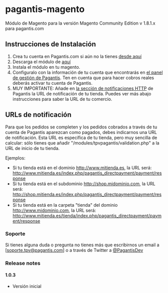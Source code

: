 pagantis-magento
================

Módulo de Magento para la versión Magento Community Edition v 1.8.1.x para pagantis.com

## Instrucciones de Instalación

1. Crea tu cuenta en Pagantis.com si aún no la tienes [desde aquí](https://bo.pagantis.com/users/sign_up)
2. Descarga el módulo de [aquí](https://github.com/pagantis/pagantis-magento/releases)
3. Instala el módulo en tu magento.
4. Configuralo con la información de tu cuenta que encontrarás en [el panel de gestión de Pagantis](https://bo.pagantis.com/api). Ten en cuenta que para hacer cobros reales deberás activar tu cuenta de Pagantis.
5. MUY IMPORTANTE: Añade en [la sección de notificaciones HTTP](https://bo.pagantis.com/notifications) de Pagantis la URL de notificación de tu tienda. Puedes ver más abajo instrucciones para saber la URL de tu comercio.


## URLs de notificación

Para que los pedidos se completen y los pedidos cobrados a través de tu cuenta de Pagantis aparezcan como pagados, debes indicarnos una URL de notificación. Esta URL es específica de tu tienda, pero muy sencilla de calcular: sólo tienes que añadir "/modules/tpvpagantis/validation.php" a la URL de inicio de tu tienda.

Ejemplos:

- Si tu tienda está en el dominio http://www.mitienda.es, la URL será: http://www.mitienda.es/index.php/pagantis_directpayment/payment/response
- Si tu tienda está en el subdominio http://shop.midominio.com, la URL será: http://shop.mitienda.es/index.php/pagantis_directpayment/payment/response
- Si tu tienda está en la carpeta "tienda" del dominio http://www.midominio.com, la URL será: http://www.mitienda.es/tienda/index.php/pagantis_directpayment/payment/response


### Soporte

Si tienes alguna duda o pregunta no tienes más que escribirnos un email a [soporte.tpv@pagantis.com] o a través de Twitter a [@PagantisDev](https://twitter.com/PagantisDev)


### Release notes

#### 1.0.3

- Versión inicial
